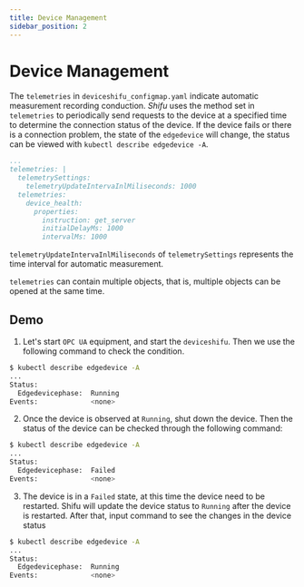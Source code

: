 ```yaml
---
title: Device Management
sidebar_position: 2
---
```


# Device Management

The `telemetries` in `deviceshifu_configmap.yaml` indicate automatic measurement recording conduction. *Shifu* uses the method set in `telemetries` to periodically send requests to the device at a specified time to determine the connection status of the device. If the device fails or there is a connection problem, the state of the `edgedevice` will change, the status can be viewed with `kubectl describe edgedevice -A`.

```yaml
...
telemetries: |  
  telemetrySettings:  
    telemetryUpdateIntervaInlMiliseconds: 1000  
  telemetries:  
    device_health:  
      properties:  
        instruction: get_server  
        initialDelayMs: 1000  
        intervalMs: 1000
```

`telemetryUpdateIntervaInlMiliseconds` of `telemetrySettings` represents the time interval for automatic measurement.

`telemetries` can contain multiple objects, that is, multiple objects can be opened at the same time.

## Demo

1. Let's start `OPC UA` equipment, and start the `deviceshifu`. Then we use the following command to check the condition.

```bash
$ kubectl describe edgedevice -A
...
Status:
  Edgedevicephase:  Running
Events:             <none>
```

2. Once the device is observed at `Running`, shut down the device. Then the status of the device can be checked through the following command:

```bash
$ kubectl describe edgedevice -A
...
Status:
  Edgedevicephase:  Failed
Events:             <none>
```

3. The device is in a `Failed` state, at this time the device need to be restarted. Shifu will update the device status to `Running` after the device is restarted. After that, input command to see the changes in the device status

```bash
$ kubectl describe edgedevice -A
...
Status:
  Edgedevicephase:  Running
Events:             <none>
```
